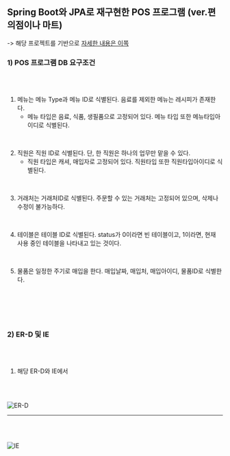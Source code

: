 ## Spring Boot와 JPA로 재구현한 POS 프로그램 (ver.편의점이나 마트) 

-> 해당 프로젝트를 기반으로 [자세한 내용은 이쪽](https://github.com/Slowth-KIM/univ-csProject/tree/main/DB%2BC_POS%20Implement)

### 1) POS 프로그램 DB 요구조건
<br>
<br>

1. 메뉴는 메뉴 Type과 메뉴 ID로 식별된다. 음료를 제외한 메뉴는 레시피가 존재한다.
    - 메뉴 타입은 음료, 식품, 생필품으로 고정되어 있다. 메뉴 타입 또한 메뉴타입아이디로 식별된다.

<br>

2. 직원은 직원 ID로 식별된다. 단, 한 직원은 하나의 업무만 맡을 수 있다.
    - 직원 타입은 캐셔, 매입자로 고정되어 있다. 직원타입 또한 직원타입아이디로 식별된다.

<br>

3. 거래처는 거래처ID로 식별된다. 주문할 수 있는 거래처는 고정되어 있으며, 삭제나 수정이 불가능하다. 

<br>

4. 테이블은 테이블 ID로 식별된다. status가 0이라면 빈 테이블이고, 1이라면, 현재 사용 중인 테이블을 나타내고 있는 것이다. 

<br>

5. 물품은 일정한 주기로 매입을 한다. 매입날짜, 매입처, 매입아이디, 물품ID로 식별한다. 


<br>
<br>
<br>
<br>



### 2) ER-D 및 IE

<br>
<br>

1. 해당 ER-D와 IE에서 

<br>
<br>


![ER-D](https://github.com/Slowth-KIM/univ-csProject/blob/main/DB%2BC_POS%20Implement/images/ER-D.png)


******************


<br>
<br>

![IE](https://github.com/Slowth-KIM/univ-csProject/blob/main/DB%2BC_POS%20Implement/images/IE.png)

